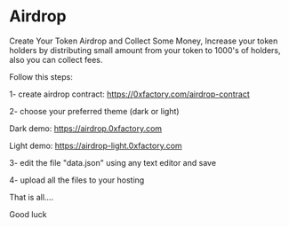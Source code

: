 # Airdrop
Create Your Token Airdrop and Collect Some Money, Increase your token holders by distributing small amount from your token to 1000's of holders, also you can collect fees.

Follow this steps:

1- create airdrop contract: https://0xfactory.com/airdrop-contract 

2- choose your preferred theme (dark or light)

Dark demo: https://airdrop.0xfactory.com

Light demo: https://airdrop-light.0xfactory.com

3- edit the file "data.json" using any text editor and save

4- upload all the files to your hosting

That is all....

Good luck
